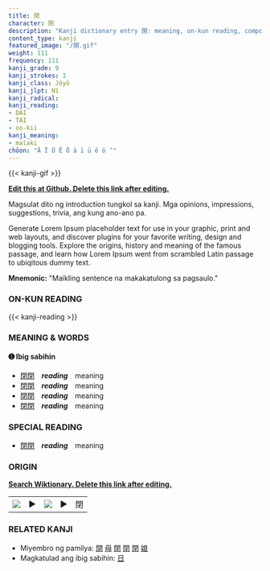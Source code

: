 ```yaml
---
title: 閉
character: 閉
description: "Kanji dictionary entry 閉: meaning, on-kun reading, compounds, origin, related kanji"
content_type: kanji
featured_image: "/閉.gif"
weight: 111
frequency: 111
kanji_grade: 9
kanji_strokes: 1
kanji_class: Jōyō
kanji_jlpt: N1
kanji_radical: 
kanji_reading: 
- DAI
- TAI
- oo-kii
kanji_meaning:
- malaki
chōon: "Ā Ī Ū Ē Ō ā ī ū ē ō ’"
---
```

[//]: # (Don't edit the line below. Kanji animated GIF code is automatically generated.)
{{< kanji-gif >}}

[//]: # (Edit below this line.)

**[Edit this at Github. Delete this link after editing.](https://github.com/tim0g/tim/tree/main/content/kanji/閉/index.md)**

Magsulat dito ng introduction tungkol sa kanji. Mga opinions, impressions, suggestions, trivia, ang kung ano-ano pa.

Generate Lorem Ipsum placeholder text for use in your graphic, print and web layouts, and discover plugins for your favorite writing, design and blogging tools. Explore the origins, history and meaning of the famous passage, and learn how Lorem Ipsum went from scrambled Latin passage to ubiqitous dummy text.
 
**Mnemonic:** "Maikling sentence na makakatulong sa pagsaulo."

### ON-KUN READING

[//]: # (Don't edit the line below. ON-KUN READING code is automatically generated.)
{{< kanji-reading >}}

### MEANING & WORDS

#### ➊ **Ibig sabihin**
  - [閉](../閉)[閉](../閉)　***reading***　meaning
  - [閉](../閉)[閉](../閉)　***reading***　meaning
  - [閉](../閉)[閉](../閉)　***reading***　meaning
  - [閉](../閉)[閉](../閉)　***reading***　meaning

### SPECIAL READING
  - [閉](../閉)[閉](../閉)　***reading***　meaning

### ORIGIN

**[Search Wiktionary. Delete this link after editing.](https://wiktionary.org/wiki/閉)**
<table class="kanji-table"><tr><td>
<img src="60px-閉-bronze.svg.png">
</td><td>▶</td><td>
<img src="60px-閉-oracle.svg.png">
</td><td>▶</td>
<td class="kanji-origin">閉</td>
</tr></table>

### RELATED KANJI
- Miyembro ng pamilya: [閉](../閉) [母](../母) [閉](../閉) [閉](../閉) [閉](../閉) [娘](../娘)
- Magkatulad ang ibig sabihin: [日](../日)
